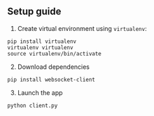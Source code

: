 ## Setup guide

1. Create virtual environment using `virtualenv`:
```shell
pip install virtualenv
virtualenv virtualenv
source virtualenv/bin/activate
```

2. Download dependencies
```shell
pip install websocket-client
```

3. Launch the app
```shell
python client.py
```
